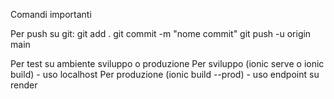 Comandi importanti

Per push su git:
git add .
git commit -m "nome commit"
git push -u origin main

Per test su ambiente sviluppo o produzione
Per sviluppo (ionic serve o ionic build) - uso localhost
Per produzione (ionic build --prod) - uso endpoint su render